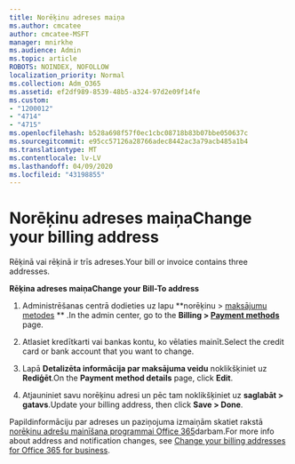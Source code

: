 ```yaml
---
title: Norēķinu adreses maiņa
ms.author: cmcatee
author: cmcatee-MSFT
manager: mnirkhe
ms.audience: Admin
ms.topic: article
ROBOTS: NOINDEX, NOFOLLOW
localization_priority: Normal
ms.collection: Adm_O365
ms.assetid: ef2df989-8539-48b5-a324-97d2e09f14fe
ms.custom:
- "1200012"
- "4714"
- "4715"
ms.openlocfilehash: b528a698f57f0ec1cbc08718b83b07bbe050637c
ms.sourcegitcommit: e95cc57126a28766adec8442ac3a79acb485a1b4
ms.translationtype: MT
ms.contentlocale: lv-LV
ms.lasthandoff: 04/09/2020
ms.locfileid: "43198855"
---
```

# <a name="change-your-billing-address"></a><span data-ttu-id="8ab8b-102">Norēķinu adreses maiņa</span><span class="sxs-lookup"><span data-stu-id="8ab8b-102">Change your billing address</span></span>

<span data-ttu-id="8ab8b-103">Rēķinā vai rēķinā ir trīs adreses.</span><span class="sxs-lookup"><span data-stu-id="8ab8b-103">Your bill or invoice contains three addresses.</span></span> 

<span data-ttu-id="8ab8b-104">**Rēķina adreses maiņa**</span><span class="sxs-lookup"><span data-stu-id="8ab8b-104">**Change your Bill-To address**</span></span>

1. <span data-ttu-id="8ab8b-105">Administrēšanas centrā dodieties uz lapu \*\*norēķinu > [maksājumu metodes](https://go.microsoft.com/fwlink/p/?linkid=2018806) \*\* .</span><span class="sxs-lookup"><span data-stu-id="8ab8b-105">In the admin center, go to the **Billing > [Payment methods](https://go.microsoft.com/fwlink/p/?linkid=2018806)** page.</span></span> 

2. <span data-ttu-id="8ab8b-106">Atlasiet kredītkarti vai bankas kontu, ko vēlaties mainīt.</span><span class="sxs-lookup"><span data-stu-id="8ab8b-106">Select the credit card or bank account that you want to change.</span></span> 

3. <span data-ttu-id="8ab8b-107">Lapā **Detalizēta informācija par maksājuma veidu** noklikšķiniet uz **Rediģēt**.</span><span class="sxs-lookup"><span data-stu-id="8ab8b-107">On the **Payment method details** page, click **Edit**.</span></span> 

4. <span data-ttu-id="8ab8b-108">Atjauniniet savu norēķinu adresi un pēc tam noklikšķiniet uz **saglabāt > gatavs**.</span><span class="sxs-lookup"><span data-stu-id="8ab8b-108">Update your billing address, then click **Save > Done**.</span></span> 

<span data-ttu-id="8ab8b-109">Papildinformāciju par adreses un paziņojuma izmaiņām skatiet rakstā [norēķinu adrešu mainīšana programmai Office 365](https://docs.microsoft.com/microsoft-365/commerce/billing-and-payments/change-your-billing-addresses?view=o365-worldwide)darbam.</span><span class="sxs-lookup"><span data-stu-id="8ab8b-109">For more info about address and notification changes, see [Change your billing addresses for Office 365 for business](https://docs.microsoft.com/microsoft-365/commerce/billing-and-payments/change-your-billing-addresses?view=o365-worldwide).</span></span> 
